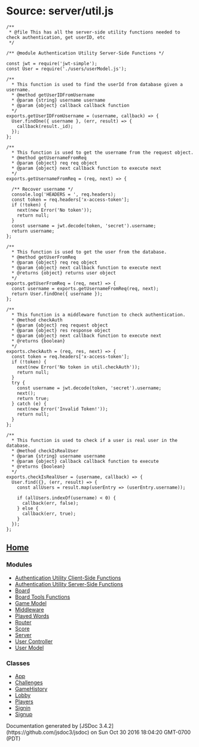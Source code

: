 <div id="main">

# Source: server/util.js

<section>

<article>

    /**
     * @file This has all the server-side utility functions needed to check authentication, get userID, etc
     */

    /** @module Authentication Utility Server-Side Functions */

    const jwt = require('jwt-simple');
    const User = require('./users/userModel.js');

    /**
      * This function is used to find the userId from database given a username.
      * @method getUserIDFromUsername
      * @param {string} username username
      * @param {object} callback callback function
      */
    exports.getUserIDFromUsername = (username, callback) => {
      User.findOne({ username }, (err, result) => {
        callback(result._id);
      });
    };

    /**
      * This function is used to get the username from the request object.
      * @method getUsernameFromReq
      * @param {object} req req object
      * @param {object} next callback function to execute next
      */
    exports.getUsernameFromReq = (req, next) => {

      /** Recover username */
      console.log('HEADERS = ', req.headers);
      const token = req.headers['x-access-token'];
      if (!token) {
        next(new Error('No token'));
        return null;
      }
      const username = jwt.decode(token, 'secret').username;
      return username;
    };

    /**
      * This function is used to get the user from the database.
      * @method getUserFromReq
      * @param {object} req req object
      * @param {object} next callback function to execute next
      * @returns {object} returns user object
      */
    exports.getUserFromReq = (req, next) => {
      const username = exports.getUsernameFromReq(req, next);
      return User.findOne({ username });
    };

    /**
      * This function is a middleware function to check authentication.
      * @method checkAuth
      * @param {object} req request object
      * @param {object} res response object
      * @param {object} next callback function to execute next
      * @returns {boolean}
      */
    exports.checkAuth = (req, res, next) => {
      const token = req.headers['x-access-token'];
      if (!token) {
        next(new Error('No token in util.checkAuth'));
        return null;
      }
      try {
        const username = jwt.decode(token, 'secret').username;
        next();
        return true;
      } catch (e) {
        next(new Error('Invalid Token!'));
        return null;
      }
    };

    /**
      * This function is used to check if a user is real user in the database.
      * @method checkIsRealUser
      * @param {string} username username
      * @param {object} callback callback function to execute
      * @returns {boolean}
      */
    exports.checkIsRealUser = (username, callback) => {
      User.find({}, (err, result) => {
        const allUsers = result.map(userEntry => (userEntry.username));

        if (allUsers.indexOf(username) < 0) {
          callback(err, false);
        } else {
          callback(err, true);
        }
      });
    };

</article>

</section>

</div>

<nav>

## [Home](index.html)

### Modules

*   [Authentication Utility Client-Side Functions](module-Authentication%2520Utility%2520Client-Side%2520Functions.html)
*   [Authentication Utility Server-Side Functions](module-Authentication%2520Utility%2520Server-Side%2520Functions.html)
*   [Board](module-Board.html)
*   [Board Tools Functions](module-Board%2520Tools%2520Functions.html)
*   [Game Model](module-Game%2520Model.html)
*   [Middleware](module-Middleware.html)
*   [Played Words](module-Played%2520Words.html)
*   [Router](module-Router.html)
*   [Score](module-Score.html)
*   [Server](module-Server.html)
*   [User Controller](module-User%2520Controller.html)
*   [User Model](module-User%2520Model.html)

### Classes

*   [App](App.html)
*   [Challenges](Challenges.html)
*   [GameHistory](GameHistory.html)
*   [Lobby](Lobby.html)
*   [Players](Players.html)
*   [Signin](Signin.html)
*   [Signup](Signup.html)

</nav>

<footer>Documentation generated by [JSDoc 3.4.2](https://github.com/jsdoc3/jsdoc) on Sun Oct 30 2016 18:04:20 GMT-0700 (PDT)</footer>

<script>prettyPrint();</script>